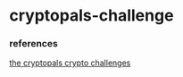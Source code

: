 # cryptopals-challenge 



### references
[the cryptopals crypto challenges](https://cryptopals.com/)
